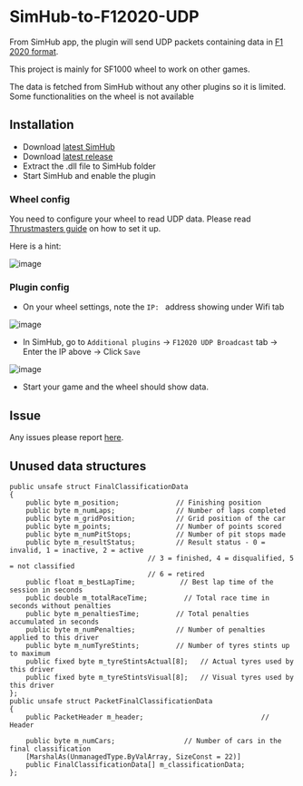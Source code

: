 # SimHub-to-F12020-UDP
From SimHub app, the plugin will send UDP packets containing data in [F1 2020 format](https://web.archive.org/web/20221127112921/https://forums.codemasters.com/topic/50942-f1-2020-udp-specification/).

This project is mainly for SF1000 wheel to work on other games.

The data is fetched from SimHub without any other plugins so it is limited. Some functionalities on the wheel is not available

## Installation
- Download [latest SimHub](https://www.simhubdash.com/download-2/)
- Download [latest release](https://github.com/ducng99/SimHub-to-F12020-UDP/releases/latest)
- Extract the .dll file to SimHub folder
- Start SimHub and enable the plugin

### Wheel config

You need to configure your wheel to read UDP data. Please read [Thrustmasters guide](https://ts.thrustmaster.com/download/accessories/manuals/SF1000/FWheel_Add-On_Ferrari_SF1000Edition_User_Manual.pdf) on how to set it up.

Here is a hint:

![image](https://user-images.githubusercontent.com/49080794/226588068-e1735f09-33d2-47d3-87b5-c2e48364121b.png)

### Plugin config
- On your wheel settings, note the `IP: ` address showing under Wifi tab

![image](https://user-images.githubusercontent.com/49080794/226587920-0c0df4ba-760d-48c6-ac06-f9c4c73d8e24.png)

- In SimHub, go to `Additional plugins` -> `F12020 UDP Broadcast` tab -> Enter the IP above -> Click `Save`

![image](https://user-images.githubusercontent.com/49080794/226588749-75a1cd0d-40b3-46c6-8a01-9af35eaa0589.png)

- Start your game and the wheel should show data.

## Issue
Any issues please report [here](https://github.com/ducng99/SimHub-to-F12020-UDP/issues/new/choose).

## Unused data structures

```CSharp
public unsafe struct FinalClassificationData
{
    public byte m_position;              // Finishing position
    public byte m_numLaps;               // Number of laps completed
    public byte m_gridPosition;          // Grid position of the car
    public byte m_points;                // Number of points scored
    public byte m_numPitStops;           // Number of pit stops made
    public byte m_resultStatus;          // Result status - 0 = invalid, 1 = inactive, 2 = active
                                  // 3 = finished, 4 = disqualified, 5 = not classified
                                  // 6 = retired
    public float m_bestLapTime;           // Best lap time of the session in seconds
    public double m_totalRaceTime;         // Total race time in seconds without penalties
    public byte m_penaltiesTime;         // Total penalties accumulated in seconds
    public byte m_numPenalties;          // Number of penalties applied to this driver
    public byte m_numTyreStints;         // Number of tyres stints up to maximum
    public fixed byte m_tyreStintsActual[8];   // Actual tyres used by this driver
    public fixed byte m_tyreStintsVisual[8];   // Visual tyres used by this driver
};
public unsafe struct PacketFinalClassificationData
{
    public PacketHeader m_header;                             // Header

    public byte m_numCars;                 // Number of cars in the final classification
    [MarshalAs(UnmanagedType.ByValArray, SizeConst = 22)]
    public FinalClassificationData[] m_classificationData;
};
```